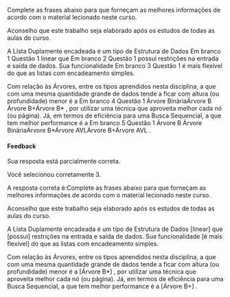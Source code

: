 Complete as frases abaixo para que forneçam as melhores informações de acordo com o material lecionado neste curso.

Aconselho que este trabalho seja elaborado após os estudos de todas as aulas do curso.

A Lista Duplamente encadeada é um tipo de Estrutura de Dados Em branco 1 Questão 1 linear que Em branco 2 Questão 1 possui restrições na entrada e saída de dados. Sua funcionalidade Em branco 3 Questão 1 é mais flexível do que as listas com encadeamento simples.

Com relação às Árvores, entre os tipos aprendidos nesta disciplina, a que com uma mesma quantidade grande de dados tende a ficar com altura (ou profundidade) menor é a Em branco 4 Questão 1 Árvore BináriaÁrvore B Árvore B+Árvore B* , por utilizar uma técnica que aproveita melhor cada nó (ou página). Já, em termos de eficiência para uma Busca Sequencial, a que tem melhor performance é a Em branco 5 Questão 1 Árvore B Árvore BináriaÁrvore B*Árvore AVLÁrvore B+Árvore AVL .

#### Feedback

Sua resposta está parcialmente correta.

Você selecionou corretamente 3.

A resposta correta é:Complete as frases abaixo para que forneçam as melhores informações de acordo com o material lecionado neste curso.

Aconselho que este trabalho seja elaborado após os estudos de todas as aulas do curso.

A Lista Duplamente encadeada é um tipo de Estrutura de Dados [linear] que [possui] restrições na entrada e saída de dados. Sua funcionalidade [é mais flexível] do que as listas com encadeamento simples.

Com relação às Árvores, entre os tipos aprendidos nesta disciplina, a que com uma mesma quantidade grande de dados tende a ficar com altura (ou profundidade) menor é a [Árvore B*] , por utilizar uma técnica que aproveita melhor cada nó (ou página). Já, em termos de eficiência para uma Busca Sequencial, a que tem melhor performance é a [Árvore B+] .

